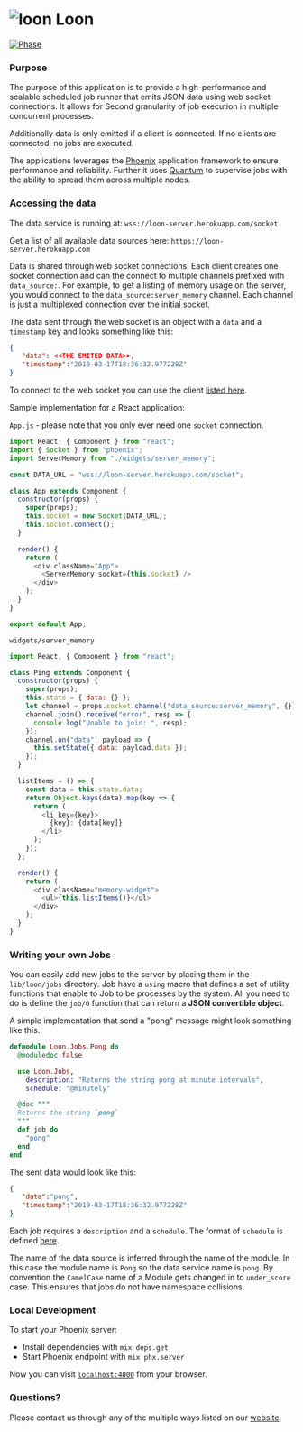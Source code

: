 # ![loon](https://user-images.githubusercontent.com/5498428/54842075-43aa6280-4ca7-11e9-921c-b8df733f3620.jpg) Loon

[![Phase](https://img.shields.io/badge/Phase-Discovery-b7028e.svg)](https://digital.canada.ca/products/)

### Purpose

The purpose of this application is to provide a high-performance and scalable scheduled job runner that emits JSON data using web socket connections. It allows for Second granularity of job execution in multiple concurrent processes.

Additionally data is only emitted if a client is connected. If no clients are connected, no jobs are executed.

The applications leverages the [Phoenix](https://phoenixframework.org/) application framework to ensure performance and reliability. Further it uses [Quantum](https://github.com/quantum-elixir/quantum-core) to supervise jobs with the ability to spread them across multiple nodes.

### Accessing the data

The data service is running at: `wss://loon-server.herokuapp.com/socket`

Get a list of all available data sources here: `https://loon-server.herokuapp.com`

Data is shared through web socket connections. Each client creates one socket connection and can the connect to multiple channels prefixed with `data_source:`. For example, to get a listing of memory usage on the server, you would connect to the `data_source:server_memory` channel. Each channel is just a multiplexed connection over the initial socket.

The data sent through the web socket is an object with a `data` and a `timestamp` key and looks something like this:

```JSON
{
   "data": <<THE EMITED DATA>>,
   "timestamp":"2019-03-17T18:36:32.977228Z"
}
```

To connect to the web socket you can use the client [listed here](https://hexdocs.pm/phoenix/channels.html#client-libraries).

Sample implementation for a React application:

`App.js` - please note that you only ever need one `socket` connection.

```JavaScript
import React, { Component } from "react";
import { Socket } from "phoenix";
import ServerMemory from "./widgets/server_memory";

const DATA_URL = "wss://loon-server.herokuapp.com/socket";

class App extends Component {
  constructor(props) {
    super(props);
    this.socket = new Socket(DATA_URL);
    this.socket.connect();
  }

  render() {
    return (
      <div className="App">
        <ServerMemory socket={this.socket} />
      </div>
    );
  }
}

export default App;
```

`widgets/server_memory`

```JavaScript
import React, { Component } from "react";

class Ping extends Component {
  constructor(props) {
    super(props);
    this.state = { data: {} };
    let channel = props.socket.channel("data_source:server_memory", {});
    channel.join().receive("error", resp => {
      console.log("Unable to join: ", resp);
    });
    channel.on("data", payload => {
      this.setState({ data: payload.data });
    });
  }

  listItems = () => {
    const data = this.state.data;
    return Object.keys(data).map(key => {
      return (
        <li key={key}>
          {key}: {data[key]}
        </li>
      );
    });
  };

  render() {
    return (
      <div className="memory-widget">
        <ul>{this.listItems()}</ul>
      </div>
    );
  }
}
```

### Writing your own Jobs

You can easily add new jobs to the server by placing them in the `lib/loon/jobs` directory. Job have a `using` macro that defines a set of
utility functions that enable to Job to be processes by the system. All you need to do is define the `job/0` function that can return a **JSON convertible object**.

A simple implementation that send a "pong" message might look something like this.

```Elixir
defmodule Loon.Jobs.Pong do
  @moduledoc false

  use Loon.Jobs,
    description: "Returns the string pong at minute intervals",
    schedule: "@minutely"

  @doc """
  Returns the string `pong`
  """
  def job do
    "pong"
  end
end
```

The sent data would look like this:

```JSON
{
   "data":"pong",
   "timestamp":"2019-03-17T18:36:32.977228Z"
}
```

Each job requires a `description` and a `schedule`. The format of `schedule` is defined [here](https://hexdocs.pm/quantum/crontab-format.html#basics).

The name of the data source is inferred through the name of the module. In this case the module name is `Pong` so the data service name is `pong`. By convention the `CamelCase` name of a Module gets changed in to `under_score` case. This ensures that jobs do not have namespace collisions.

### Local Development

To start your Phoenix server:

- Install dependencies with `mix deps.get`
- Start Phoenix endpoint with `mix phx.server`

Now you can visit [`localhost:4000`](http://localhost:4000) from your browser.

### Questions?

Please contact us through any of the multiple ways listed on our [website](https://digital.canada.ca/).
